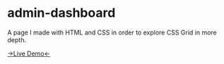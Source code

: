 # admin-dashboard
A page I made with HTML and CSS in order to explore CSS Grid in more depth.

<a href="https://kipraschi.github.io/admin-dashboard">->Live Demo<-</a>
